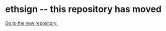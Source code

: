 # ethsign -- this repository has moved

[Go to the new repository.](https://github.com/dapphub/dapptools/tree/master/ethsign)
